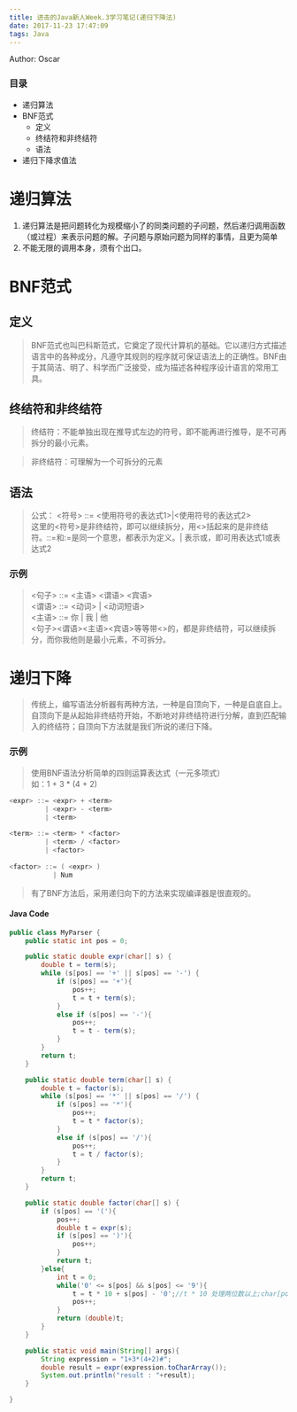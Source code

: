 ```yaml
---
title: 进击的Java新人Week.3学习笔记(递归下降法)
date: 2017-11-23 17:47:09
tags: Java
---
```

Author: Oscar

### 目录
+ 递归算法
+ BNF范式
    + 定义
    + 终结符和非终结符
    + 语法
+ 递归下降求值法

# 递归算法
1. 递归算法是把问题转化为规模缩小了的同类问题的子问题，然后递归调用函数（或过程）来表示问题的解。子问题与原始问题为同样的事情，且更为简单<br>
2. 不能无限的调用本身，须有个出口。

# BNF范式
## 定义
> BNF范式也叫巴科斯范式，它奠定了现代计算机的基础。它以递归方式描述语言中的各种成分，凡遵守其规则的程序就可保证语法上的正确性。BNF由于其简洁、明了、科学而广泛接受，成为描述各种程序设计语言的常用工具。

## 终结符和非终结符
> 终结符：不能单独出现在推导式左边的符号，即不能再进行推导，是不可再拆分的最小元素。

> 非终结符：可理解为一个可拆分的元素

## 语法
> 公式： <符号> ::= <使用符号的表达式1>|<使用符号的表达式2> <br>
这里的<符号>是非终结符，即可以继续拆分，用<>括起来的是非终结符。::=和:=是同一个意思，都表示为定义。| 表示或，即可用表达式1或表达式2

### 示例
> <句子> ::= <主语> <谓语> <宾语> <br>
<谓语> ::= <动词> | <动词短语> <br>
<主语> ::= 你 | 我 | 他 <br>
<句子><谓语><主语><宾语>等等带<>的，都是非终结符，可以继续拆分，而你我他则是最小元素，不可拆分。

# 递归下降
> 传统上，编写语法分析器有两种方法，一种是自顶向下，一种是自底自上。自顶向下是从起始非终结符开始，不断地对非终结符进行分解，直到匹配输入的终结符；自顶向下方法就是我们所说的递归下降。

### 示例
> 使用BNF语法分析简单的四则运算表达式（一元多项式）<br>
如：1 + 3 * (4 + 2)
```java
<expr> ::= <expr> + <term>
         | <expr> - <term>
         | <term>
 
<term> ::= <term> * <factor>
         | <term> / <factor>
         | <factor>
 
<factor> ::= ( <expr> )
           | Num
```
> 有了BNF方法后，采用递归向下的方法来实现编译器是很直观的。
#### Java Code
```java
public class MyParser {
    public static int pos = 0;

    public static double expr(char[] s) {
        double t = term(s);
        while (s[pos] == '+' || s[pos] == '-') {
            if (s[pos] == '+'){
                pos++;
                t = t + term(s);
            }
            else if (s[pos] == '-'){
                pos++;
                t = t - term(s);
            }
        }
        return t;
    }

    public static double term(char[] s) {
        double t = factor(s);
        while (s[pos] == '*' || s[pos] == '/') {
            if (s[pos] == '*'){
                pos++;
                t = t * factor(s);
            }
            else if (s[pos] == '/'){
                pos++;
                t = t / factor(s);
            }
        }
        return t;
    }

    public static double factor(char[] s) {
        if (s[pos] == '('){
            pos++;
            double t = expr(s);
            if (s[pos] == ')'){
                pos++;
            }
            return t;
        }else{
            int t = 0;
            while('0' <= s[pos] && s[pos] <= '9'){
                t = t * 10 + s[pos] - '0';//t * 10 处理两位数以上;char[pos] - '0' =>'8'->int 8
                pos++;
            }
            return (double)t;
        }
    }

    public static void main(String[] args){
        String expression = "1+3*(4+2)#";
        double result = expr(expression.toCharArray());
        System.out.println("result : "+result);
    }

}
```